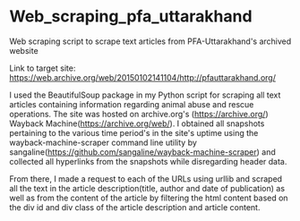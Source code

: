 # Web_scraping_pfa_uttarakhand
Web scraping script to scrape text articles from PFA-Uttarakhand's archived website

Link to target site: https://web.archive.org/web/20150102141104/http://pfauttarakhand.org/


I used the BeautifulSoup package in my Python script for scraping all text articles containing information regarding animal abuse and rescue operations. The site was hosted on archive.org's (https://archive.org/) Wayback Machine(https://archive.org/web/). I obtained all snapshots pertaining to the various time period's in the site's uptime using the wayback-machine-scraper command line utility by sangaline(https://github.com/sangaline/wayback-machine-scraper) and collected all hyperlinks from the snapshots while disregarding header data.  

From there, I made a request to each of the URLs using urllib and scraped all the text in the article description(title, author and date of publication) as well as from the content of the article by filtering the html content based on the div id and div class of the article description and article content.


